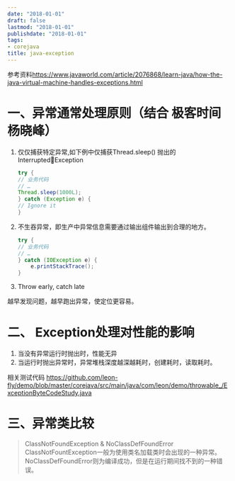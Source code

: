 ```yaml
---
date: "2018-01-01"
draft: false
lastmod: "2018-01-01"
publishdate: "2018-01-01"
tags:
- corejava
title: java-exception
---
```

参考资料<https://www.javaworld.com/article/2076868/learn-java/how-the-java-virtual-machine-handles-exceptions.html>

# 一、异常通常处理原则（结合 极客时间 杨晓峰）

1. 仅仅捕获特定异常,如下例中仅捕获Thread.sleep() 抛出的 InterruptedException

    ```java
    try {
    // 业务代码
    // …
    Thread.sleep(1000L);
    } catch (Exception e) {
    // Ignore it
    }
    ```

2. 不生吞异常，即生产中异常信息需要通过输出组件输出到合理的地方。
    ```java
    try {
    // 业务代码
    // …
    } catch (IOException e) {
        e.printStackTrace();
    }
    ```
3. Throw early, catch late

越早发现问题，越早跑出异常，使定位更容易。

# 二、 Exception处理对性能的影响

1. 当没有异常运行时抛出时，性能无异
2. 当运行时抛出异常时，异常堆栈深度越深越耗时，创建耗时，读取耗时。

相关测试代码 <https://github.com/leon-fly/demo/blob/master/corejava/src/main/java/com/leon/demo/throwable_/ExceptionByteCodeStudy.java>

# 三、异常类比较

> ClassNotFoundException & NoClassDefFoundError
ClassNotFountException一般为使用类名加载类时会出现的一种异常。
NoClassDefFoundError则为编译成功，但是在运行期间找不到的一种错误。
